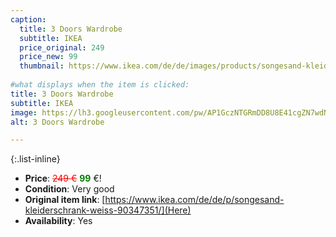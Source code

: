 ```yaml
---
caption:
  title: 3 Doors Wardrobe
  subtitle: IKEA
  price_original: 249
  price_new: 99
  thumbnail: https://www.ikea.com/de/de/images/products/songesand-kleiderschrank-weiss__0555120_pe660185_s5.jpg
  
#what displays when the item is clicked:
title: 3 Doors Wardrobe
subtitle: IKEA
image: https://lh3.googleusercontent.com/pw/AP1GczNTGRmDD8U8E41cgZN7wdNRv9wP9q9gUfF7SMzkS5bbG8nu9SiNd-80vIwgvEBPn5X8D4Xm7A8wVPRBCk04vnuiouQ4qUn1TW0EfBUDEkRMpJuGO5UsulSZfgPuC8sRD5XwlaLpqV-tdjA9EkJzt-BuCQ=w1716-h1150-s-no-gm?authuser=0
alt: 3 Doors Wardrobe

---
```

{:.list-inline} 
- **Price**: <span style="color:red"><del>249 €</del></span> <span style="color:green">**99**</span> €!
- **Condition**: Very good
- **Original item link**: [https://www.ikea.com/de/de/p/songesand-kleiderschrank-weiss-90347351/](Here)
- **Availability**: Yes
